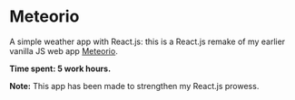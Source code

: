 # Meteorio

A simple weather app with React.js: this is a React.js remake of my earlier vanilla JS web app [Meteorio](https://github.com/NimaBavari/Meteorio "Meteorio").

**Time spent: 5 work hours.**

**Note:** This app has been made to strengthen my React.js prowess.